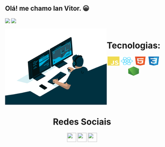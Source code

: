 ## Olá! me chamo Ian Vitor. 😀
 
  <div>
  
  <img align="center" height="170em" src="https://github-readme-stats.vercel.app/api?username=IanVitorSilva&show_icons=true&theme=dark&include_all_commits=true&count_private=true"/>
  <img align="center" height="170em" src="https://github-readme-stats.vercel.app/api/top-langs/?username=IanVitorSilva&layout=compact&langs_count=16&theme=dark"/>
</div>
<br>

<div  align="center"> 
  <div style="display: flex"><br>
    <img align="left" height="250" alt="coding-time" src="code.gif">
    <div>
     <h1 align="center">Tecnologias:</h1>
     <div align="center">
      <img height="30" width="40" alt="js-icon"  src="https://raw.githubusercontent.com/devicons/devicon/master/icons/javascript/javascript-plain.svg">
      <img height="30" width="40" alt="react-icon" src="https://raw.githubusercontent.com/devicons/devicon/master/icons/react/react-original.svg">
      <img height="30" width="40" alt="html-icon" src="https://raw.githubusercontent.com/devicons/devicon/master/icons/html5/html5-original.svg">
      <img height="30" width="40" alt="css-icon" src="https://raw.githubusercontent.com/devicons/devicon/master/icons/css3/css3-original.svg">
      <img height="30" width="40" alt="nodejs-icon" src="https://raw.githubusercontent.com/devicons/devicon/master/icons/nodejs/nodejs-original.svg">
     </div>
    </div>
   </div>
    
  
  <h1 align="center">Redes Sociais</h1>
    <a href="https://www.linkedin.com/in/ian-vitor-moraes-da-silva-66295820b/" target="_blank"><img height="30" width="30" src="https://pngimg.com/uploads/linkedIn/linkedIn_PNG32.png"></a>
    <a href="mailto:ianvitor976@gmail.com" target="_blank"><img height="30" width="30" src="https://cdn4.iconfinder.com/data/icons/social-media-logos-6/512/112-gmail_email_mail-512.png"></a>
    <a href="https://wa.me/11982058050" target="_blank"><img height="30" width="30" src="https://cdn-icons-png.flaticon.com/512/6523/6523368.png"></a>
</div>

